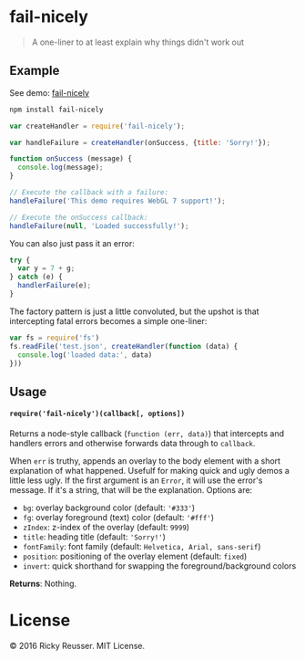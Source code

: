 # fail-nicely

> A one-liner to at least explain why things didn't work out

## Example

See demo: [fail-nicely](http://rickyreusser.com/fail-nicely/)

```bash
npm install fail-nicely
```

```javascript
var createHandler = require('fail-nicely');

var handleFailure = createHandler(onSuccess, {title: 'Sorry!'});

function onSuccess (message) {
  console.log(message);
}

// Execute the callback with a failure:
handleFailure('This demo requires WebGL 7 support!');

// Execute the onSuccess callback:
handleFailure(null, 'Loaded successfully!');
```

You can also just pass it an error:

```javascript
try {
  var y = 7 + g;
} catch (e) {
  handlerFailure(e);
}
```

The factory pattern is just a little convoluted, but the upshot is that intercepting fatal errors becomes a simple one-liner:

```javascript
var fs = require('fs')
fs.readFile('test.json', createHandler(function (data) {
  console.log('loaded data:', data)
}))
```


## Usage

#### `require('fail-nicely')(callback[, options])`

Returns a node-style callback (`function (err, data)`) that intercepts and handlers errors and otherwise forwards data through to `callback`.

When `err` is truthy, appends an overlay to the body element with a short explanation of what happened. Usefulf for making quick and ugly demos a little less ugly. If the first argument is an `Error`, it will use the error's message. If it's a string, that will be the explanation. Options are:

- `bg`: overlay background color (default: `'#333'`)
- `fg`: overlay foreground (text) color (default: `'#fff'`)
- `zIndex`: z-index of the overlay (default: `9999`)
- `title`: heading title (default: `'Sorry!'`)
- `fontFamily`: font family (default: `Helvetica, Arial, sans-serif`)
- `position`: positioning of the overlay element (default: `fixed`)
- `invert`: quick shorthand for swapping the foreground/background colors

**Returns**: Nothing.

# License

&copy; 2016 Ricky Reusser. MIT License.
